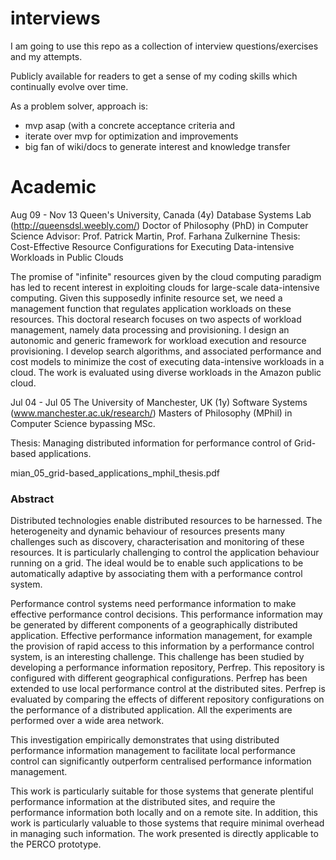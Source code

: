 # interviews

I am going to use this repo as a collection of interview questions/exercises and my attempts.

Publicly available for readers to get a sense of my coding skills which continually evolve over time.

As a problem solver, approach is:
- mvp asap (with a concrete acceptance criteria and 
- iterate over mvp for optimization and improvements
- big fan of wiki/docs to generate interest and knowledge transfer

# Academic

Aug 09 - Nov 13	Queen's University, Canada 
(4y)	Database Systems Lab	(http://queensdsl.weebly.com/) 
	Doctor of Philosophy (PhD) in Computer Science
Advisor: Prof. Patrick Martin, Prof. Farhana Zulkernine
Thesis: Cost-Effective Resource Configurations for Executing Data-intensive Workloads in Public Clouds

The promise of "infinite" resources given by the cloud computing paradigm has led to recent interest in exploiting clouds for large-scale data-intensive computing. Given this supposedly infinite resource set, we need a management function that regulates application workloads on these resources. This doctoral research focuses on two aspects of workload management, namely data processing and provisioning. I design an autonomic and generic framework for workload execution and resource provisioning. I develop search algorithms, and associated performance and cost models to minimize the cost of executing data-intensive workloads in a cloud. The work is evaluated using diverse workloads in the Amazon public cloud.



Jul 04 - Jul 05	The University of Manchester, UK
(1y)	Software Systems	(www.manchester.ac.uk/research/) 
	Masters of Philosophy (MPhil) in Computer Science bypassing MSc.

Thesis: Managing distributed information for performance control of Grid-based applications. 

mian_05_grid-based_applications_mphil_thesis.pdf

### Abstract
Distributed technologies enable distributed resources to be harnessed. The heterogeneity and dynamic behaviour of resources presents many challenges such as discovery, characterisation and monitoring of these resources. It is particularly challenging to control the application behaviour running on a grid. The ideal would be to enable such applications to be automatically adaptive by associating them with a performance control system.

Performance control systems need performance information to make effective performance control decisions. This performance information may be generated by different components of a geographically distributed application. Effective performance information management, for example the provision of rapid access to this information by a performance control system, is an interesting challenge. This challenge has been studied by developing a performance information repository, Perfrep. This repository is configured with different geographical configurations. Perfrep has been extended to use local performance control at the distributed sites. Perfrep is evaluated by comparing the effects of different repository configurations on the performance of a distributed application. All the experiments are performed over a wide area network.

This investigation empirically demonstrates that using distributed performance information management to facilitate local performance control can significantly outperform centralised performance information management.

This work is particularly suitable for those systems that generate plentiful performance information at the distributed sites, and require the performance information both locally and on a remote site. In addition, this work is particularly valuable to those systems that require minimal overhead in managing such information. 
The work presented is directly applicable to the PERCO prototype. 
